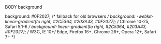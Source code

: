 BODY 
background

background: #0F2027;  /* fallback for old browsers */
background: -webkit-linear-gradient(to right, #2C5364, #203A43, #0F2027);  /* Chrome 10-25, Safari 5.1-6 */
background: linear-gradient(to right, #2C5364, #203A43, #0F2027); /* W3C, IE 10+/ Edge, Firefox 16+, Chrome 26+, Opera 12+, Safari 7+ */
